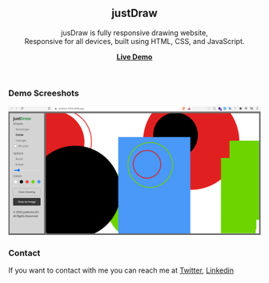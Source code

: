 <div align="center">

  <br />
  <br />

  <h2 align="center">justDraw</h2>

jusDraw is fully responsive drawing website, <br />Responsive for all devices, built using HTML, CSS, and JavaScript.

<a href="https://justdraw-5258.netlify.app/"><strong>Live Demo</strong></a>

</div>

<br />

### Demo Screeshots

![justDraw Desktop Demo](./readme-images/desktop.png "Desktop Demo")

### Contact

If you want to contact with me you can reach me at [Twitter](https://twitter.com/unknown_tht),
[Linkedin](https://www.linkedin.com/in/shripad-thorat-14278213b)
